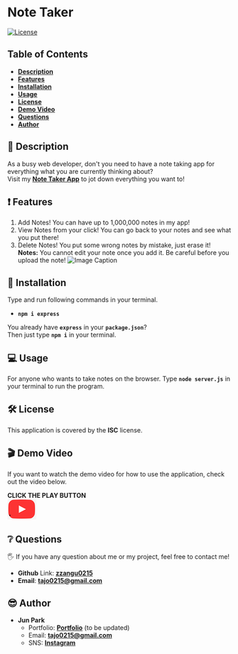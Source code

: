 # Note Taker

[![License](https://img.shields.io/badge/License-ISC-blue.svg)](https://opensource.org/licenses/IPL)

## Table of Contents
- [**Description**](#-description)
- [**Features**](#-features)
- [**Installation**](#-installation)
- [**Usage**](#-usage)
- [**License**](#-license)
- [**Demo Video**](#-demo-video)
- [**Questions**](#-questions)
- [**Author**](#-author)

## 📑 Description
As a busy web developer, don't you need to have a note taking app for everything what you are currently thinking about?   
Visit my [**Note Taker App**](https://notetaker-sjp.herokuapp.com/) to jot down everything you want to!  

## ❗ Features
1. Add Notes! You can have up to 1,000,000 notes in my app!
2. View Notes from your click! You can go back to your notes and see what you put there!
3. Delete Notes! You put some wrong notes by mistake, just erase it!  
**Notes:** You cannot edit your note once you add it. Be careful before you upload the note!
  ![Image Caption](images/add_questions.PNG)

## 💾 Installation
Type and run following commands in your terminal.
- **`npm i express`**   

You already have **`express`** in your **`package.json`**?  
Then just type **`npm i`** in your terminal.

## 💻 Usage
For anyone who wants to take notes on the browser. 
Type **`node server.js`** in your terminal to run the program.

## 🛠 License
This application is covered by the **ISC** license.

## 🎬 Demo Video
If you want to watch the demo video for how to use the application, check out the video below.  

**CLICK THE PLAY BUTTON**  
[![Image Caption](images/youtube-play-button.PNG)](https://youtu.be/CsBoPhA-1xM)


## ❔ Questions
🖐 If you have any question about me or my project, feel free to contact me!  
- **Github** Link: [**zzangu0215**](https://github.com/zzangu0215)  
- **Email**: **tajo0215@gmail.com**


## 😎 Author

- **Jun Park**
    - Portfolio: [**Portfolio**](https://zzangu0215.github.io/portfolio/) (to be updated)
    - Email: **tajo0215@gmail.com**
    - SNS: [**Instagram**](https://www.instagram.com/o0ojunny/)